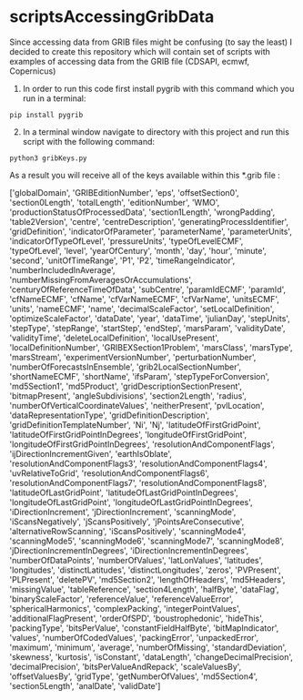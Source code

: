 # scriptsAccessingGribData
Since accessing data from GRIB files might be confusing (to say the least) I decided to create this repository which will contain set of scripts with examples of accessing data from the GRIB file (CDSAPI, ecmwf, Copernicus)

1. In order to run this code first install pygrib with this command which you run in a terminal:

`pip install pygrib`

2. In a terminal window navigate to directory with this project and run this script with the following command:

`python3 gribKeys.py`

As a result you will receive all of the keys available within this *.grib file :

  
['globalDomain', 'GRIBEditionNumber', 'eps', 'offsetSection0', 'section0Length', 'totalLength', 'editionNumber', 'WMO', 'productionStatusOfProcessedData', 'section1Length', 'wrongPadding', 'table2Version', 'centre', 'centreDescription', 'generatingProcessIdentifier', 'gridDefinition', 'indicatorOfParameter', 'parameterName', 'parameterUnits', 'indicatorOfTypeOfLevel', 'pressureUnits', 'typeOfLevelECMF', 'typeOfLevel', 'level', 'yearOfCentury', 'month', 'day', 'hour', 'minute', 'second', 'unitOfTimeRange', 'P1', 'P2', 'timeRangeIndicator', 'numberIncludedInAverage', 'numberMissingFromAveragesOrAccumulations', 'centuryOfReferenceTimeOfData', 'subCentre', 'paramIdECMF', 'paramId', 'cfNameECMF', 'cfName', 'cfVarNameECMF', 'cfVarName', 'unitsECMF', 'units', 'nameECMF', 'name', 'decimalScaleFactor', 'setLocalDefinition', 'optimizeScaleFactor', 'dataDate', 'year', 'dataTime', 'julianDay', 'stepUnits', 'stepType', 'stepRange', 'startStep', 'endStep', 'marsParam', 'validityDate', 'validityTime', 'deleteLocalDefinition', 'localUsePresent', 'localDefinitionNumber', 'GRIBEXSection1Problem', 'marsClass', 'marsType', 'marsStream', 'experimentVersionNumber', 'perturbationNumber', 'numberOfForecastsInEnsemble', 'grib2LocalSectionNumber', 'shortNameECMF', 'shortName', 'ifsParam', 'stepTypeForConversion', 'md5Section1', 'md5Product', 'gridDescriptionSectionPresent', 'bitmapPresent', 'angleSubdivisions', 'section2Length', 'radius', 'numberOfVerticalCoordinateValues', 'neitherPresent', 'pvlLocation', 'dataRepresentationType', 'gridDefinitionDescription', 'gridDefinitionTemplateNumber', 'Ni', 'Nj', 'latitudeOfFirstGridPoint', 'latitudeOfFirstGridPointInDegrees', 'longitudeOfFirstGridPoint', 'longitudeOfFirstGridPointInDegrees', 'resolutionAndComponentFlags', 'ijDirectionIncrementGiven', 'earthIsOblate', 'resolutionAndComponentFlags3', 'resolutionAndComponentFlags4', 'uvRelativeToGrid', 'resolutionAndComponentFlags6', 'resolutionAndComponentFlags7', 'resolutionAndComponentFlags8', 'latitudeOfLastGridPoint', 'latitudeOfLastGridPointInDegrees', 'longitudeOfLastGridPoint', 'longitudeOfLastGridPointInDegrees', 'iDirectionIncrement', 'jDirectionIncrement', 'scanningMode', 'iScansNegatively', 'jScansPositively', 'jPointsAreConsecutive', 'alternativeRowScanning', 'iScansPositively', 'scanningMode4', 'scanningMode5', 'scanningMode6', 'scanningMode7', 'scanningMode8', 'jDirectionIncrementInDegrees', 'iDirectionIncrementInDegrees', 'numberOfDataPoints', 'numberOfValues', 'latLonValues', 'latitudes', 'longitudes', 'distinctLatitudes', 'distinctLongitudes', 'zeros', 'PVPresent', 'PLPresent', 'deletePV', 'md5Section2', 'lengthOfHeaders', 'md5Headers', 'missingValue', 'tableReference', 'section4Length', 'halfByte', 'dataFlag', 'binaryScaleFactor', 'referenceValue', 'referenceValueError', 'sphericalHarmonics', 'complexPacking', 'integerPointValues', 'additionalFlagPresent', 'orderOfSPD', 'boustrophedonic', 'hideThis', 'packingType', 'bitsPerValue', 'constantFieldHalfByte', 'bitMapIndicator', 'values', 'numberOfCodedValues', 'packingError', 'unpackedError', 'maximum', 'minimum', 'average', 'numberOfMissing', 'standardDeviation', 'skewness', 'kurtosis', 'isConstant', 'dataLength', 'changeDecimalPrecision', 'decimalPrecision', 'bitsPerValueAndRepack', 'scaleValuesBy', 'offsetValuesBy', 'gridType', 'getNumberOfValues', 'md5Section4', 'section5Length', 'analDate', 'validDate']